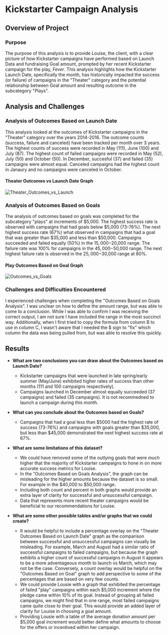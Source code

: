 # Kickstarter Campaign Analysis 

## Overview of Project

### Purpose
The purpose of this analysis is to provide Louise, the client, with a clear picture of how Kickstarter campaigns have performed based on Launch Data and fundraising Goal amount, prompted by her recent Kickstarter campaign for the play, *Fever*. This analysis highlights how the Kickstarter Launch Date, specifically the month, has historically impacted the success (or failure) of campaigns in the "Theater" category and the potential relationship between Goal amount and resulting outcome in the subcategory "Plays". 

## Analysis and Challenges

### Analysis of Outcomes Based on Launch Date
This analysis looked at the outcomes of Kickstarter campaigns in the "Theater" category over the years 2014-2016. The outcome counts (success, failure and canceled) have been tracked per month over 3 years. The highest counts of success were recorded in May (111), June (100) and July (87). The highest count of failed campaigns were recorded in May (52), July (50) and October (50). In December, succesful (37) and failed (35) campaigns were almost equal. Canceled campaigns had the highest count in Janaury and no campaigns were canceled in October.

#### Theater Outcomes vs Launch Date Graph
![Theater_Outcomes_vs_Launch](https://user-images.githubusercontent.com/77405273/106233651-da051480-61ab-11eb-8492-9e6f7072ce20.png)

### Analysis of Outcomes Based on Goals
The analysis of outcomes based on goals was completed for the subcategory "plays" at increments of $5,000. The highest success rate is observed with campaigns that had goals below $5,000 (73-76%). The next highest success rate (67%) what observed in campaigns that had a goal that was greater than $35,000 and less than $50,000. Campaigns succeeded and failed equally (50%) in the $15,000-$20,000 range. The failure rate was 100% for campaigns in the $45,000-$50,000 range. The next highest failure rate is observed in the $25,000-$30,000 range at 80%. 

#### Play Outcomes Based on Goal Graph
![Outcomes_vs_Goals](https://user-images.githubusercontent.com/77405273/106234020-bee6d480-61ac-11eb-819d-7d1c6c8f9adb.png)

### Challenges and Difficulties Encountered
I experienced challenges when completing the "Outcomes Based on Goals Analysis". I was unclear on how to define the amount range, but was able to come to a conclusion. While I was able to confirm I was receiving the correct output, I am not sure I have included the range in the most succinct way. Additionally, when I first tried to copy the formula from column B to use in column C, I wasn't aware that I needed the $ sign to "fix" which column the data was being pulled from, but was able to resolve this quickly. 

## Results

- **What are two conclusions you can draw about the Outcomes based on Launch Date?**

  - Kickstarter campaigns that were launched in late spring/early summer (May/June) exhibited higher rates of success than other months (111 and 100 campaigns respectively).
  - Campaigns launched in December almost equally succeeded (37 campaigns) and failed (35 campaigns). It is not recommedned to launch a campaign during this month.

- **What can you conclude about the Outcomes based on Goals?**

  - Campaigns that had a goal less than $5000 had the highest rate of success (73-76%) and campaigns with goals greater than $35,000, but less than $45,000 demonstrated the next highest success rate at 67%.

- **What are some limitations of this dataset?**

  - We could have removed some of the outlying goals that were much higher that the majority of Kickstarter campaigns to hone in on more accurate success metrics for Louise. 
   - In the "Outcomes Based on Goals Analysis", the graph can be misleading for the higher amounts because the dataset is so small. For example in the $40,000 to $50,000 range. 
   - Including both count and percent in both graphs would provide an extra layer of clarity for successful and unsuccessful campaign.
   - Data that represents more recent theater campaigns would be beneficial to our recommendations for Louise. 

- **What are some other possible tables and/or graphs that we could create?**
 
  - It would be helpful to include a percentage overlay on the "Theater Outcomes Based on Launch Date" graph as the comparison between successful and unsuccessful campaigns can visually be misleading. For example, March and August had a similar ratio of successful campaigns to failed campaigns, but because the graph exhibits a higher count of successful campaigns in August it appears to be a more adventageous month to launch vs March, which may not be the case. Conversely, a count overlay would be helpful on the "Outcomes Based on Goal" graph to add perspective to some of the percentages that are based on very few counts. 
  - We could provide Lousie with a graph that exhibited the percentage of failed "play" campaigns within each $5,000 increment where the pledge came within 10% of its goal. Instead of grouping all failed campaigns, we might find that in one range, most failed campaigns came quite close to their goal. This would provide an added layer of clarity for Louise in choosing a goal amount. 
  - Providing Lousie with a table of the average donation amount per $5,000 goal increment would better define what amounts to choose for the offers or incentived within her campaign.
  
  
